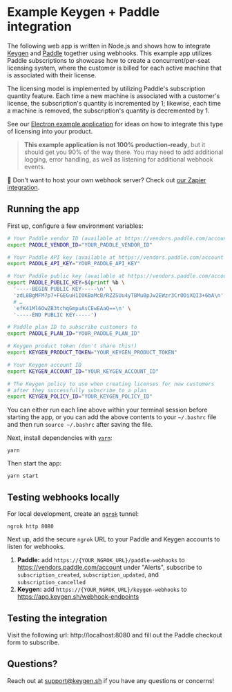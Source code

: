 # Example Keygen + Paddle integration
The following web app is written in Node.js and shows how to integrate
[Keygen](https://keygen.sh) and [Paddle](https://paddle.com) together
using webhooks. This example app utilizes Paddle subscriptions to showcase
how to create a concurrent/per-seat licensing system, where the customer
is billed for each active machine that is associated with their license.

The licensing model is implemented by utilizing Paddle's subscription
quantity feature. Each time a new machine is associated with a customer's
license, the subscription's quantity is incremented by 1; likewise, each
time a machine is removed, the subscription's quantity is decremented by 1.

See our [Electron example application](https://github.com/keygen-sh/example-electron-app)
for ideas on how to integrate this type of licensing into your product.

> **This example application is not 100% production-ready**, but it should
> get you 90% of the way there. You may need to add additional logging,
> error handling, as well as listening for additional webhook events.

🚨 Don't want to host your own webhook server? Check out [our Zapier integration](https://keygen.sh/integrate/zapier/).

## Running the app

First up, configure a few environment variables:
```bash
# Your Paddle vendor ID (available at https://vendors.paddle.com/account under "Integrations")
export PADDLE_VENDOR_ID="YOUR_PADDLE_VENDOR_ID"

# Your Paddle API key (available at https://vendors.paddle.com/account under "Integrations")
export PADDLE_API_KEY="YOUR_PADDLE_API_KEY"

# Your Paddle public key (available at https://vendors.paddle.com/account under "Public Key")
export PADDLE_PUBLIC_KEY=$(printf %b \
  '-----BEGIN PUBLIC KEY-----\n' \
  'zdL8BgMFM7p7+FGEGuH1I0KBaMcB/RZZSUu4yTBMu0pJw2EWzr3CrOOiXQI3+6bA\n' \
  # …
  'efK41Ml6OwZB3tchqGmpuAsCEwEAaQ==\n' \
  '-----END PUBLIC KEY-----')

# Paddle plan ID to subscribe customers to
export PADDLE_PLAN_ID="YOUR_PADDLE_PLAN_ID"

# Keygen product token (don't share this!)
export KEYGEN_PRODUCT_TOKEN="YOUR_KEYGEN_PRODUCT_TOKEN"

# Your Keygen account ID
export KEYGEN_ACCOUNT_ID="YOUR_KEYGEN_ACCOUNT_ID"

# The Keygen policy to use when creating licenses for new customers
# after they successfully subscribe to a plan
export KEYGEN_POLICY_ID="YOUR_KEYGEN_POLICY_ID"
```

You can either run each line above within your terminal session before
starting the app, or you can add the above contents to your `~/.bashrc`
file and then run `source ~/.bashrc` after saving the file.

Next, install dependencies with [`yarn`](https://yarnpkg.comg):
```
yarn
```

Then start the app:
```
yarn start
```

## Testing webhooks locally

For local development, create an [`ngrok`](https://ngrok.com) tunnel:
```
ngrok http 8080
```

Next up, add the secure `ngrok` URL to your Paddle and Keygen accounts to
listen for webhooks.

1. **Paddle:** add `https://{YOUR_NGROK_URL}/paddle-webhooks` to https://vendors.paddle.com/account under
   "Alerts", subscribe to `subscription_created`, `subscription_updated`,
   and `subscription_cancelled`
1. **Keygen:** add `https://{YOUR_NGROK_URL}/keygen-webhooks` to https://app.keygen.sh/webhook-endpoints

## Testing the integration

Visit the following url: http://localhost:8080 and fill out the Paddle
checkout form to subscribe.

## Questions?

Reach out at [support@keygen.sh](mailto:support@keygen.sh) if you have any
questions or concerns!
